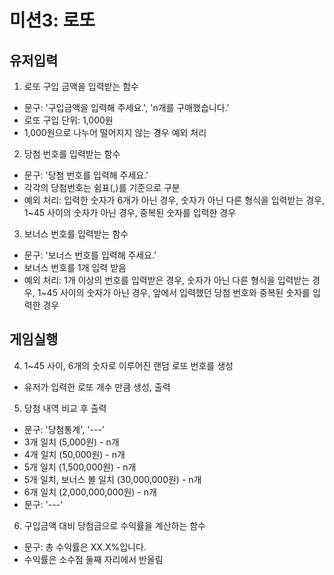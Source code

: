 # 미션3: 로또

## 유저입력
1. 로또 구입 금액을 입력받는 함수
  - 문구: '구입금액을 입력해 주세요.', 'n개를 구매했습니다.' 
  - 로또 구입 단위: 1,000원
  - 1,000원으로 나누어 떨어지지 않는 경우 예외 처리
2. 당첨 번호를 입력받는 함수
  - 문구: '당첨 번호를 입력해 주세요.'
  - 각각의 당첨번호는 쉼표(,)를 기준으로 구분
  - 예외 처리: 입력한 숫자가 6개가 아닌 경우, 숫자가 아닌 다른 형식을 입력받는 경우, 1~45 사이의 숫자가 아닌 경우, 중복된 숫자를 입력한 경우
3. 보너스 번호를 입력받는 함수
  - 문구: '보너스 번호를 입력해 주세요.'
  - 보너스 번호를 1개 입력 받음
  - 예외 처리: 1개 이상의 번호를 입력받은 경우, 숫자가 아닌 다른 형식을 입력받는 경우, 1~45 사이의 숫자가 아닌 경우, 앞에서 입력했던 당첨 번호와 중복된 숫자를 입력한 경우

## 게임실행
4. 1~45 사이, 6개의 숫자로 이루어진 랜덤 로또 번호를 생성
  - 유저가 입력한 로또 개수 만큼 생성, 출력
5. 당첨 내역 비교 후 출력
  - 문구: '당첨통계', '---'
  - 3개 일치 (5,000원) - n개
  - 4개 일치 (50,000원) - n개
  - 5개 일치 (1,500,000원) - n개
  - 5개 일치, 보너스 볼 일치 (30,000,000원) - n개
  - 6개 일치 (2,000,000,000원) - n개
  - 문구: '---'
6. 구입금액 대비 당첨금으로 수익률을 계산하는 함수
  - 문구: 총 수익률은 XX.X%입니다.
  - 수익률은 소수점 둘째 자리에서 반올림